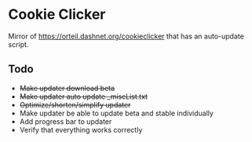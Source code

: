 # Cookie Clicker
Mirror of https://orteil.dashnet.org/cookieclicker that has an auto-update script.

## Todo

- ~~Make updater download beta~~
- ~~Make updater auto update _miscList.txt~~
- ~~Optimize/shorten/simplify updater~~
- Make updater be able to update beta and stable individually
- Add progress bar to updater
- Verify that everything works correctly

